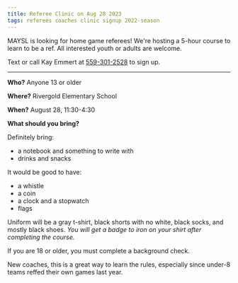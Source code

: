 ```yaml
---
title: Referee Clinic on Aug 28 2023
tags: referees coaches clinic signup 2022-season
---
```


MAYSL is looking for home game referees! We're hosting a 5-hour course to
learn to be a ref. All interested youth or adults are welcome.

Text or call Kay Emmert at [559-301-2528](tel:559-301-2528) to sign up.

----

**Who?** Anyone 13 or older

**Where?** Rivergold Elementary School

**When?** August 28, 11:30-4:30


**What should you bring?**

Definitely bring:
* a notebook and something to write with
* drinks and snacks

It would be good to have:
* a whistle
* a coin
* a clock and a stopwatch
* flags

Uniform will be a gray t-shirt, black shorts with no white, black socks,
and mostly black shoes. _You will get a badge to iron on your shirt after
completing the course._

If you are 18 or older, you must complete a background check.

New coaches, this is a great way to learn the rules, especially since
under-8 teams reffed their own games last year.
